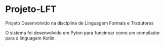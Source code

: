 # Projeto-LFT

Projeto Desenvolvido na disciplina de Linguagem Formais e Tradutores

O sistema foi desenvolvido em Pyton para funcinoar como um compilador para a linguagem Kotlin.

